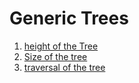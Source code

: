 # Generic Trees

1. [height of the Tree](./height.cpp)
2. [Size of the tree](./size.cpp)
3. [traversal of the tree](./traversal.cpp)